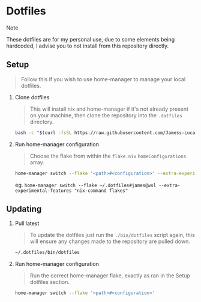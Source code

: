 # Dotfiles

> [!NOTE]  
> These dotfiles are for my personal use, due to some elements being hardcoded, I advise you to not install from this repository directly.

## Setup

> Follow this if you wish to use home-manager to manage your local dotfiles.

1. Clone dotfiles

   > This will install nix and home-manager if it's not already present on your machine, then clone the repository into the `.dotfiles` directory.

   ```bash
   bash -c "$(curl -fsSL https://raw.githubusercontent.com/Jamess-Lucass/dotfiles-nix/main/bin/dotfiles)"
   ```

2. Run home-manager configuration

   > Choose the flake from within the `flake.nix` `homeConfigurations` array.

   ```bash
   home-manager switch --flake '<path>#<configuration>' --extra-experimental-features "nix-command flakes"
   ```

   eg. `home-manager switch --flake ~/.dotfiles#james@wsl --extra-experimental-features "nix-command flakes"`

## Updating

1. Pull latest

   > To update the dotfiles just run the `./bin/dotfiles` script again, this will ensure any changes made to the repository are pulled down.

   ```bash
   ~/.dotfiles/bin/dotfiles
   ```

2. Run home-manager configuration

   > Run the correct home-manager flake, exactly as ran in the Setup dotfiles section.

   ```bash
   home-manager switch --flake '<path>#<configuration>'
   ```
